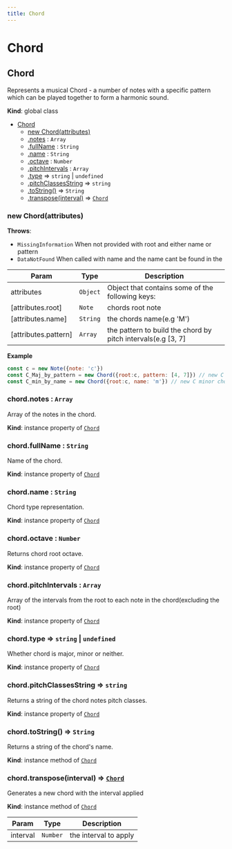 ```yaml
---
title: Chord
---
```


# Chord

<a name="Chord"></a>

## Chord
Represents a musical Chord - a number of notes with a specific
pattern which can be played together to form a harmonic sound.

**Kind**: global class  

* [Chord](#Chord)
    * [new Chord(attributes)](#new_Chord_new)
    * [.notes](#Chord+notes) : <code>Array</code>
    * [.fullName](#Chord+fullName) : <code>String</code>
    * [.name](#Chord+name) : <code>String</code>
    * [.octave](#Chord+octave) : <code>Number</code>
    * [.pitchIntervals](#Chord+pitchIntervals) : <code>Array</code>
    * [.type](#Chord+type) ⇒ <code>string</code> \| <code>undefined</code>
    * [.pitchClassesString](#Chord+pitchClassesString) ⇒ <code>string</code>
    * [.toString()](#Chord+toString) ⇒ <code>String</code>
    * [.transpose(interval)](#Chord+transpose) ⇒ [<code>Chord</code>](#Chord)

<a name="new_Chord_new"></a>

### new Chord(attributes)
**Throws**:

- <code>MissingInformation</code> When not provided with root and either name or pattern
- <code>DataNotFound</code> When called with name and the name cant be found in the


| Param | Type | Description |
| --- | --- | --- |
| attributes | <code>Object</code> | Object that contains some of the following keys: |
| [attributes.root] | <code>Note</code> | chords root note |
| [attributes.name] | <code>String</code> | the chords name(e.g 'M') |
| [attributes.pattern] | <code>Array</code> | the pattern to build the chord by pitch intervals(e.g [3, 7] |

**Example**  
```js
const c = new Note({note: 'c'})
const C_Maj_by_pattern = new Chord({root:c, pattern: [4, 7]}) // new C major chord.
const C_min_by_name = new Chord({root:c, name: 'm'}) // new C minor chord.
```
<a name="Chord+notes"></a>

### chord.notes : <code>Array</code>
Array of the notes in the chord.

**Kind**: instance property of [<code>Chord</code>](#Chord)  
<a name="Chord+fullName"></a>

### chord.fullName : <code>String</code>
Name of the chord.

**Kind**: instance property of [<code>Chord</code>](#Chord)  
<a name="Chord+name"></a>

### chord.name : <code>String</code>
Chord type representation.

**Kind**: instance property of [<code>Chord</code>](#Chord)  
<a name="Chord+octave"></a>

### chord.octave : <code>Number</code>
Returns chord root octave.

**Kind**: instance property of [<code>Chord</code>](#Chord)  
<a name="Chord+pitchIntervals"></a>

### chord.pitchIntervals : <code>Array</code>
Array of the intervals from the root to each note in the chord(excluding the root)

**Kind**: instance property of [<code>Chord</code>](#Chord)  
<a name="Chord+type"></a>

### chord.type ⇒ <code>string</code> \| <code>undefined</code>
Whether chord is major, minor or neither.

**Kind**: instance property of [<code>Chord</code>](#Chord)  
<a name="Chord+pitchClassesString"></a>

### chord.pitchClassesString ⇒ <code>string</code>
Returns a string of the chord notes pitch classes.

**Kind**: instance property of [<code>Chord</code>](#Chord)  
<a name="Chord+toString"></a>

### chord.toString() ⇒ <code>String</code>
Returns a string of the chord's name.

**Kind**: instance method of [<code>Chord</code>](#Chord)  
<a name="Chord+transpose"></a>

### chord.transpose(interval) ⇒ [<code>Chord</code>](#Chord)
Generates a new chord with the interval applied

**Kind**: instance method of [<code>Chord</code>](#Chord)  

| Param | Type | Description |
| --- | --- | --- |
| interval | <code>Number</code> | the interval to apply |


